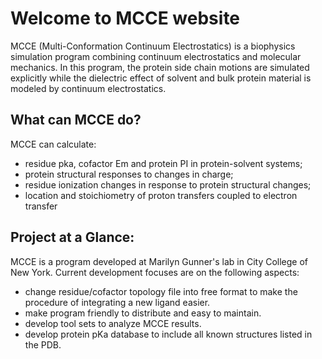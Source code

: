 # Welcome to MCCE website

MCCE (Multi-Conformation Continuum Electrostatics) is a biophysics simulation program combining continuum electrostatics and molecular mechanics. In this program, the protein side chain motions are simulated explicitly while the dielectric effect of solvent and bulk protein material is modeled by continuum electrostatics.

## What can MCCE do?
MCCE can calculate:
  * residue pka, cofactor Em and protein PI in protein-solvent systems;
  * protein structural responses to changes in charge;
  * residue ionization changes in response to protein structural changes;
  * location and stoichiometry of proton transfers coupled to electron transfer

## Project at a Glance:
MCCE is a program developed at Marilyn Gunner's lab in City College of New York. Current development focuses are on the following aspects:
  * change residue/cofactor topology file into free format to make the procedure of integrating a new ligand easier.
  * make program friendly to distribute and easy to maintain.
  * develop tool sets to analyze MCCE results.
  * develop protein pKa database to include all known structures listed in the PDB.
  
 